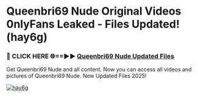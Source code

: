 # Queenbri69 Nude Original Videos 0nlyFans Leaked - Files Updated! (hay6g)

<h3>🔴 CLICK HERE 🌐==►► <a href="https://tinyurl.com/4mcuefdz" rel="nofollow">Queenbri69 Nude Updated Files</a></h3>

Get Queenbri69 Nude and all content. Now you can access all videos and pictures of Queenbri69 Nude. New Updated Files 2025!

[![hay6g](https://i.imgur.com/StAQSOY.gif)](https://tinyurl.com/4mcuefdz)
